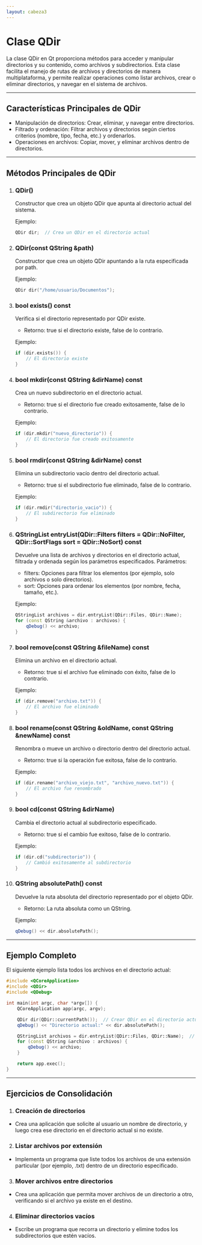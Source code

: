 ```yaml
---
layout: cabeza3
---
```


# Clase QDir
La clase QDir en Qt proporciona métodos para acceder y manipular directorios y su contenido, como archivos y subdirectorios. Esta clase facilita el manejo de rutas de archivos y directorios de manera multiplataforma, y permite realizar operaciones como listar archivos, crear o eliminar directorios, y navegar en el sistema de archivos.
***
## Características Principales de QDir
- Manipulación de directorios: Crear, eliminar, y navegar entre directorios.
- Filtrado y ordenación: Filtrar archivos y directorios según ciertos criterios (nombre, tipo, fecha, etc.) y ordenarlos.
- Operaciones en archivos: Copiar, mover, y eliminar archivos dentro de directorios.
***
## Métodos Principales de QDir
1. ### QDir()
    Constructor que crea un objeto QDir que apunta al directorio actual del sistema.

    Ejemplo:
    ```cpp
    QDir dir;  // Crea un QDir en el directorio actual
    ```
2. ### QDir(const QString &path)
    Constructor que crea un objeto QDir apuntando a la ruta especificada por path.

    Ejemplo:
    ```cpp
    QDir dir("/home/usuario/Documentos");
    ```
3. ### bool exists() const
    Verifica si el directorio representado por QDir existe.
    - Retorno: true si el directorio existe, false de lo contrario.

    Ejemplo:
    ```cpp
    if (dir.exists()) {
        // El directorio existe
    }
    ```
4. ### bool mkdir(const QString &dirName) const
    Crea un nuevo subdirectorio en el directorio actual.
    - Retorno: true si el directorio fue creado exitosamente, false de lo contrario.

    Ejemplo:
    ```cpp
    if (dir.mkdir("nuevo_directorio")) {
        // El directorio fue creado exitosamente
    }
    ```
5. ### bool rmdir(const QString &dirName) const
    Elimina un subdirectorio vacío dentro del directorio actual.
    - Retorno: true si el subdirectorio fue eliminado, false de lo contrario.

    Ejemplo:
    ```cpp
    if (dir.rmdir("directorio_vacio")) {
        // El subdirectorio fue eliminado
    }
    ```
6. ### QStringList entryList(QDir::Filters filters = QDir::NoFilter, QDir::SortFlags sort = QDir::NoSort) const
    Devuelve una lista de archivos y directorios en el directorio actual, filtrada y ordenada según los parámetros especificados.
    Parámetros:
    - filters: Opciones para filtrar los elementos (por ejemplo, solo archivos o solo directorios).
    - sort: Opciones para ordenar los elementos (por nombre, fecha, tamaño, etc.).

    Ejemplo:
    ```cpp
    QStringList archivos = dir.entryList(QDir::Files, QDir::Name);
    for (const QString &archivo : archivos) {
        qDebug() << archivo;
    }
    ```
7. ### bool remove(const QString &fileName) const
    Elimina un archivo en el directorio actual.
    - Retorno: true si el archivo fue eliminado con éxito, false de lo contrario.

    Ejemplo:
    ```cpp
    if (dir.remove("archivo.txt")) {
        // El archivo fue eliminado
    }
    ```
8. ### bool rename(const QString &oldName, const QString &newName) const
    Renombra o mueve un archivo o directorio dentro del directorio actual.
    - Retorno: true si la operación fue exitosa, false de lo contrario.

    Ejemplo:
    ```cpp
    if (dir.rename("archivo_viejo.txt", "archivo_nuevo.txt")) {
        // El archivo fue renombrado
    }
    ```
9. ### bool cd(const QString &dirName)
    Cambia el directorio actual al subdirectorio especificado.
    - Retorno: true si el cambio fue exitoso, false de lo contrario.

    Ejemplo:
    ```cpp
    if (dir.cd("subdirectorio")) {
        // Cambió exitosamente al subdirectorio
    }
    ```
10. ### QString absolutePath() const
    Devuelve la ruta absoluta del directorio representado por el objeto QDir.
    - Retorno: La ruta absoluta como un QString.

    Ejemplo:
    ```cpp
    qDebug() << dir.absolutePath();
    ```
***
## Ejemplo Completo
El siguiente ejemplo lista todos los archivos en el directorio actual:
```cpp
#include <QCoreApplication>
#include <QDir>
#include <QDebug>

int main(int argc, char *argv[]) {
    QCoreApplication app(argc, argv);

    QDir dir(QDir::currentPath());  // Crear QDir en el directorio actual
    qDebug() << "Directorio actual:" << dir.absolutePath();

    QStringList archivos = dir.entryList(QDir::Files, QDir::Name);  // Listar archivos ordenados por nombre
    for (const QString &archivo : archivos) {
        qDebug() << archivo;
    }

    return app.exec();
}
```
***
## Ejercicios de Consolidación
1.	### Creación de directorios
- Crea una aplicación que solicite al usuario un nombre de directorio, y luego crea ese directorio en el directorio actual si no existe.
2.	### Listar archivos por extensión
- Implementa un programa que liste todos los archivos de una extensión particular (por ejemplo, .txt) dentro de un directorio especificado.
3.	### Mover archivos entre directorios
- Crea una aplicación que permita mover archivos de un directorio a otro, verificando si el archivo ya existe en el destino.
4.	### Eliminar directorios vacíos
- Escribe un programa que recorra un directorio y elimine todos los subdirectorios que estén vacíos.

